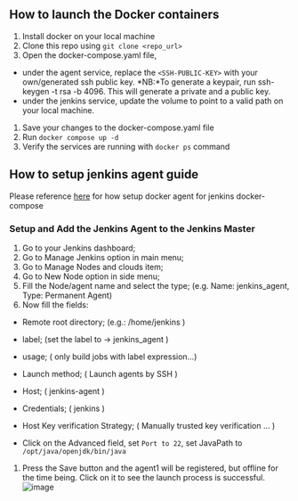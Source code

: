 ## How to launch the Docker containers
1. Install docker on your local machine
1. Clone this repo using `git clone <repo_url>`
1. Open the docker-compose.yaml file, 
 * under the agent service, replace the `<SSH-PUBLIC-KEY>` with your own/generated ssh public key. 
     *NB:*To generate a keypair, run ssh-keygen -t rsa -b 4096. This will generate a private and a public key.
 * under the jenkins service, update the volume to point to a valid path on your local machine.
1. Save your changes to the docker-compose.yaml file
1. Run `docker compose up -d`
1. Verify the services are running with `docker ps` command    

## How to setup jenkins agent guide
Please reference [here](https://www.cloudbees.com/blog/how-to-install-and-run-jenkins-with-docker-compose) for how setup docker agent for jenkins docker-compose

### Setup and Add the Jenkins Agent to the Jenkins Master
1. Go to your Jenkins dashboard;
1. Go to Manage Jenkins option in main menu;
1. Go to Manage Nodes and clouds item;
1. Go to New Node option in side menu;
1. Fill the Node/agent name and select the type; (e.g. Name: jenkins_agent, Type: Permanent Agent)
1. Now fill the fields:

  * Remote root directory; (e.g.: /home/jenkins )

  * label; (set the label to -> jenkins_agent )

  * usage; ( only build jobs with label expression…​)

  * Launch method; ( Launch agents by SSH )

  * Host; ( jenkins-agent )

  * Credentials; ( jenkins )

  * Host Key verification Strategy; ( Manually trusted key verification …​ )

  * Click on the Advanced field, set `Port to 22`, set JavaPath to `/opt/java/openjdk/bin/java`

1. Press the Save button and the agent1 will be registered, but offline for the time being. Click on it to see the launch process is successful.
![image](https://github.com/tosicky/consume-rest-api-java/assets/14918937/68307d60-3475-4979-98a6-d4ff1f607de9)
